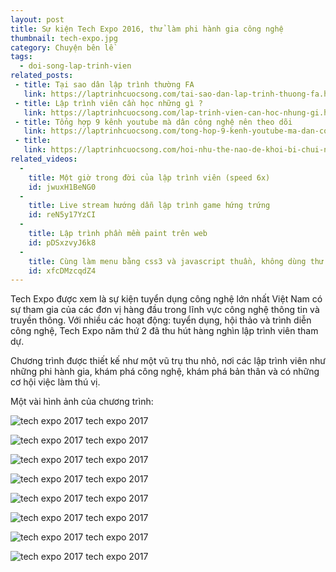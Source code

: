 ```yaml
---
layout: post
title: Sự kiện Tech Expo 2016, thử làm phi hành gia công nghệ
thumbnail: tech-expo.jpg
category: Chuyện bên lề
tags:
  - doi-song-lap-trinh-vien
related_posts:
 - title: Tại sao dân lập trình thường FA
   link: https://laptrinhcuocsong.com/tai-sao-dan-lap-trinh-thuong-fa.html
 - title: Lập trình viên cần học những gì ?
   link: https://laptrinhcuocsong.com/lap-trinh-vien-can-hoc-nhung-gi.html
 - title: Tổng hợp 9 kênh youtube mà dân công nghệ nên theo dõi
   link: https://laptrinhcuocsong.com/tong-hop-9-kenh-youtube-ma-dan-cong-nghe-nen-theo-doi.html
 - title:
   link: https://laptrinhcuocsong.com/hoi-nhu-the-nao-de-khoi-bi-chui-ngu.html
related_videos:
  - 
    title: Một giờ trong đời của lập trình viên (speed 6x)
    id: jwuxH1BeNG0
  -
    title: Live stream hướng dẫn lập trình game hứng trứng
    id: reN5y17YzCI
  -
    title: Lập trình phần mềm paint trên web
    id: pDSxzvyJ6k8
  -
    title: Cùng làm menu bằng css3 và javascript thuần, không dùng thư viện
    id: xfcDMzcqdZ4
---
```


Tech Expo được xem là sự kiện tuyển dụng công nghệ lớn nhất Việt Nam có sự tham gia của các đơn vị hàng đầu trong lĩnh vực công nghệ thông tin và truyền thông. Với nhiều các hoạt động: tuyển dụng, hội thảo và trình diễn công nghệ, Tech Expo năm thứ 2 đã thu hút hàng nghìn lập trình viên tham dự.

Chương trình được thiết kế như một vũ trụ thu nhỏ, nơi các lập trình viên như những phi hành gia, khám phá công nghệ, khám phá bản thân và có những cơ hội việc làm thú vị.


Một vài hình ảnh của chương trình:

![tech expo 2017](images/tech-expo-2016-1.jpg)
<span class="image-caption">tech expo 2017</span>

![tech expo 2017](images/tech-expo-2016-2.jpg)
<span class="image-caption">tech expo 2017</span>

![tech expo 2017](images/tech-expo-2016-3.jpg)
<span class="image-caption">tech expo 2017</span>

![tech expo 2017](images/tech-expo-2016-4.jpg)
<span class="image-caption">tech expo 2017</span>

![tech expo 2017](images/tech-expo-2016-6.jpg)
<span class="image-caption">tech expo 2017</span>

![tech expo 2017](images/tech-expo-2016-8.jpg)
<span class="image-caption">tech expo 2017</span>

![tech expo 2017](images/tech-expo-2016-10.jpg)
<span class="image-caption">tech expo 2017</span>

![tech expo 2017](images/tech-expo-2016-11.jpg)
<span class="image-caption">tech expo 2017</span>
